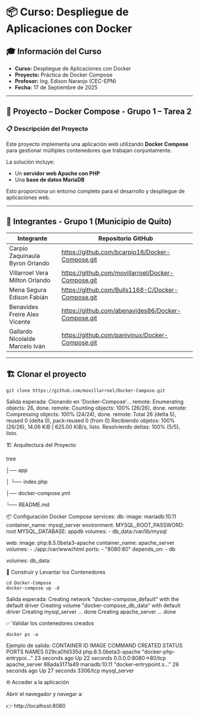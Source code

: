 # 📦 Curso: Despliegue de Aplicaciones con Docker  

## 🎓 Información del Curso  
- **Curso:** Despliegue de Aplicaciones con Docker  
- **Proyecto:** Práctica de Docker Compose  
- **Profesor:** Ing. Edison Naranjo (CEC-EPN)  
- **Fecha:** 17 de Septiembre de 2025  

---

## 📑 Proyecto – Docker Compose - Grupo 1 – Tarea 2  

### 📋 Descripción del Proyecto  
Este proyecto implementa una aplicación web utilizando **Docker Compose** para gestionar múltiples contenedores que trabajan conjuntamente.  

La solución incluye:  
- Un **servidor web Apache con PHP**  
- Una **base de datos MariaDB**  

Esto proporciona un entorno completo para el desarrollo y despliegue de aplicaciones web.  

---

## 👥 Integrantes - Grupo 1 (Municipio de Quito)  

| Integrante | Repositorio GitHub |
|------------|--------------------|
| Carpio Zaquinaula Byron Orlando | https://github.com/bcarpio16/Docker-Compose.git |
| Villarroel Vera Milton Orlando | https://github.com/movillarroel/Docker-Compose.git |
| Mena Segura Edison Fabián | https://github.com/Bulls1168-C/Docker-Compose.git |
| Benavides Freire Alex Vicente | https://github.com/abenavides86/Docker-Compose.git |
| Gallardo Nicolalde Marcelo Iván | https://github.com/panivinux/Docker-Compose.git |

---

## 🏗 Clonar el proyecto  

```
git clone https://github.com/movillarroel/Docker-Compose.git
```

Salida esperada:
Clonando en 'Docker-Compose'...
remote: Enumerating objects: 26, done.
remote: Counting objects: 100% (26/26), done.
remote: Compressing objects: 100% (24/24), done.
remote: Total 26 (delta 5), reused 0 (delta 0), pack-reused 0 (from 0)
Recibiendo objetos: 100% (26/26), 14.06 KiB | 625.00 KiB/s, listo.
Resolviendo deltas: 100% (5/5), listo.

🏗 Arquitectura del Proyecto

tree

│── app

│   └── index.php

│── docker-compose.yml

└── README.md

📦 Configuración Docker Compose
services:
  db:
    image: mariadb:10.11
    container_name: mysql_server
    environment:
      MYSQL_ROOT_PASSWORD: root
      MYSQL_DATABASE: appdb
    volumes:
      - db_data:/var/lib/mysql

  web:
    image: php:8.5.0beta3-apache
    container_name: apache_server
    volumes:
      - ./app:/var/www/html
    ports:
      - "8080:80"
    depends_on:
      - db

volumes:
  db_data:

🔧 Construir y Levantar los Contenedores
```
cd Docker-Compose
docker-compose up -d
```

Salida esperada:
Creating network "docker-compose_default" with the default driver
Creating volume "docker-compose_db_data" with default driver
Creating mysql_server ... done
Creating apache_server ... done

✅ Validar los contenedores creados
```
docker ps -a
```

Ejemplo de salida:
CONTAINER ID   IMAGE                     COMMAND                  CREATED          STATUS          PORTS                    NAMES
029ca0fd335d   php:8.5.0beta3-apache     "docker-php-entrypoi…"   23 seconds ago   Up 22 seconds   0.0.0.0:8080->80/tcp     apache_server
88ada3171a49   mariadb:10.11             "docker-entrypoint.s…"   28 seconds ago   Up 27 seconds   3306/tcp                 mysql_server

🌐 Acceder a la aplicación

Abrir el navegador y navegar a:

👉 http://localhost:8080






